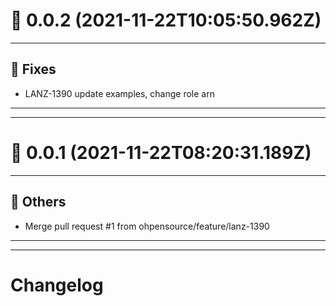 # :confetti_ball: 0.0.2 (2021-11-22T10:05:50.962Z)
- - -
## :bug: Fixes
* LANZ-1390 update examples, change role arn
- - -
- - -
# :confetti_ball: 0.0.1 (2021-11-22T08:20:31.189Z)
- - -
## :newspaper: Others
* Merge pull request #1 from ohpensource/feature/lanz-1390
- - -
- - -
# Changelog
